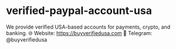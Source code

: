 # verified-paypal-account-usa
 We provide verified USA-based accounts for payments, crypto, and banking. 🌐 Website: https://buyverifiedusa.com 📲 Telegram: @buyverifiedusa
